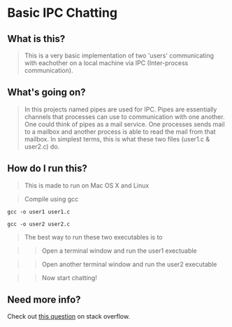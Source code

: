 # Basic IPC Chatting

## What is this?

> This is a very basic implementation of two 'users' communicating with eachother on a local machine via IPC (Inter-process communication).

## What's going on?

> In this projects named pipes are used for IPC. Pipes are essentially channels that processes can use to communication with one another. One could think of pipes as a mail service. One processes sends mail to a mailbox and another process is able to read the mail from that mailbox. In simplest terms, this is what these two files (user1.c & user2.c) do. 


## How do I run this?

> This is made to run on Mac OS X and Linux

> Compile using gcc

`gcc -o user1 user1.c`

`gcc -o user2 user2.c`

> The best way to run these two executables is to

>> Open a terminal window and run the user1 exectuable

>> Open another terminal window and run the user2 executable

>> Now start chatting!


## Need more info?
Check out [this question](https://stackoverflow.com/questions/2784500/how-to-send-a-simple-string-between-two-programs-using-pipes) on stack overflow.